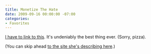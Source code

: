 ```yaml
---
title: Monetize The Hate
date: 2009-09-16 00:00:00 -07:00
categories:
- Favorites
---
```


<p><a href="http://dooce.com/2009/09/16/your-momma-said-you-ugly">I have to link to this</a>. It's undeniably the best thing ever. (Sorry, pizza).</p>

<p>(You can skip ahead <a href="http://dooce.com/hate/">to the site she's describing here</a>.)</p>
